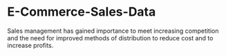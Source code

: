 # E-Commerce-Sales-Data
Sales management has gained importance to meet increasing competition and the need for improved methods of distribution to reduce cost and to increase profits.
